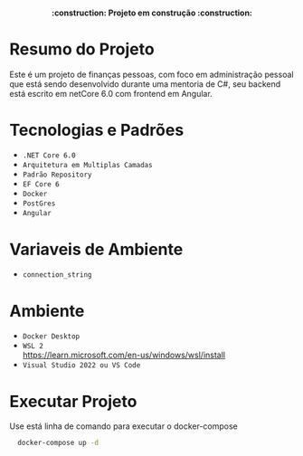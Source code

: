 
<h4 align="center"> 
    :construction:  Projeto em construção  :construction:
</h4>

# Resumo do Projeto
Este é um projeto de finanças pessoas, com foco em administração pessoal que está sendo desenvolvido durante uma mentoria de C#, seu backend está escrito em netCore 6.0 com frontend em Angular.

# Tecnologias e Padrões

- ``.NET Core 6.0`` 
- ``Arquitetura em Multiplas Camadas`` 
- ``Padrão Repository`` 
- ``EF Core 6``
- ``Docker``
- ``PostGres``
- ``Angular``

# Variaveis de Ambiente
- ``connection_string``

# Ambiente
- ``Docker Desktop`` 
- ``WSL 2``  
    https://learn.microsoft.com/en-us/windows/wsl/install
- ``Visual Studio 2022 ou VS Code``

# Executar Projeto
Use está linha de comando para executar o docker-compose

``` bash
  docker-compose up -d
```
